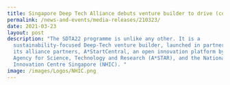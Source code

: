 ```yaml
---
title: Singapore Deep Tech Alliance debuts venture builder to drive (cont)
permalink: /news-and-events/media-releases/210323/
date: 2021-03-23
layout: post
description: "The SDTA22 programme is unlike any other. It is a
  sustainability-focused Deep-Tech venture builder, launched in partnership with
  its alliance partners, A*StartCentral, an open innovation platform by the
  Agency for Science, Technology and Research (A*STAR), and the National Health
  Innovation Centre Singapore (NHIC). "
image: /images/Logos/NHIC.png
---
```

